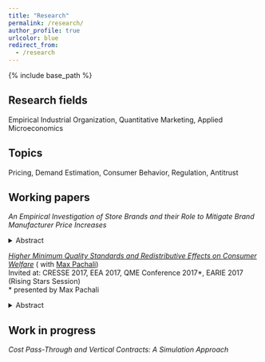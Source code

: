 ```yaml
---
title: "Research"
permalink: /research/
author_profile: true
urlcolor: blue
redirect_from:
  - /research
---
```


{% include base_path %}

## Research fields

Empirical Industrial Organization, Quantitative Marketing, Applied Microeconomics

## Topics

Pricing, Demand Estimation,  Consumer Behavior, Regulation, Antitrust


## Working papers


_An Empirical Investigation of Store Brands and their Role to Mitigate Brand Manufacturer Price Increases_
<details>
<summary>Abstract</summary>
This paper analyzes how retailers can benefit from store brands to
mitigate losses when brand manufacturers increase wholesale prices. An incidence of a substantial coordinated raise in brand manufacturers' wholesale prices disguised by a modest increase in input costs provides the necessary variation to answer this question.
It affects brand manufacturers' wholesale prices in a different way than those for store brand producers. As a consequence retailers' marginal costs of stocking national brands increase more than those of store brands. I study how retailers react to this asymmetric cost shock.
The estimates suggest that through altering their prices and margins retailers divert more demand towards store brands and indeed mitigate the resulting losses, albeit the extent varies across retailers. 
</details>

   
   
    

[_Higher Minimum Quality Standards and Redistributive Effects on Consumer Welfare_](http://kotsche.github.io/files/KotschedoffPachali2017.pdf)
( with [Max Pachali](https://sites.google.com/site/mjpachali/))    
Invited at: CRESSE 2017, EEA 2017, QME Conference 2017\*, EARIE 2017 (Rising Stars Session)  
\* presented by Max Pachali
<details><summary>Abstract</summary>
This paper estimates an individual level demand model for animal welfare differentiated eggs with German household data. We evaluate the effect on consumer surplus of a higher minimum quality standard for eggs in terms of animal welfare. Our results show that, on average, households with higher income are willing to pay more for eggs that provide higher animal welfare. While poorer consumers are forced to buy a higher priced alternative or opt out of the market, prices for the remaining higher quality eggs typically fall after increasing the minimum quality standard. As a result consumer welfare is redistributed from low-income to high-income households. This provides evidence for a regressive impact of higher minimum quality standards. In counter-factual scenarios, we estimate the required cost reduction due to efficiency gains or, equivalently, a tailored subsidy in order to offset the regressive effect. As market power increases, the cost reduction must be higher. Finally, we examine hypothetical future scenarios by successively increasing the minimum quality standard until only the highest quality egg alternative remains on the market.
</details>



## Work in progress


_Cost Pass-Through and Vertical Contracts: A Simulation Approach_

  
